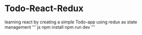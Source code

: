 # Todo-React-Redux
learning react by creating a simple Todo-app using redux as state management
''' js
npm install 
npm run dev
'''
